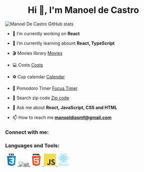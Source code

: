 <h1 align="center">Hi 👋, I'm Manoel de Castro</h1>

![Manoel De Castro GitHub stats](https://github-readme-stats.vercel.app/api?username=ManoeldeCastro&show_icons=true&theme=radical)

- 🔭 I’m currently working on **React**

- 🌱 I’m currently learning abount **React, TypeScript**

- 🎬 Movies library [Movies](https://movie-librarymd.netlify.app/)

- 💻 Costs [Costs](https://github.com/ManoeldeCastro/costs/)

- ⚽ Cup calendar [Calendar](https://manoeldecastro.github.io/Projeto-Copa/)

- 🤝 Pomodoro Timer [Focus Timer](https://manoeldecastro.github.io/Projeto-Pomodoro/)

- 🔎 Search zip code [Zip code](https://manoeldecastro.github.io/Buscador-CEP/)

- 💬 Ask me about **React, JavaScript, CSS and HTML**

- 📫 How to reach me **manoeldiasmf@gmail.com**

<h3 align="left">Connect with me:</h3>
<p align="left">
</p>

<h3 align="left">Languages and Tools:</h3>
<p align="left"> <a href="https://www.w3schools.com/css/" target="_blank" rel="noreferrer"> <img src="https://raw.githubusercontent.com/devicons/devicon/master/icons/css3/css3-original-wordmark.svg" alt="css3" width="40" height="40"/> </a> <a href="https://git-scm.com/" target="_blank" rel="noreferrer"> <img src="https://www.vectorlogo.zone/logos/git-scm/git-scm-icon.svg" alt="git" width="40" height="40"/> </a> <a href="https://www.w3.org/html/" target="_blank" rel="noreferrer"> <img src="https://raw.githubusercontent.com/devicons/devicon/master/icons/html5/html5-original-wordmark.svg" alt="html5" width="40" height="40"/> </a> <a href="https://developer.mozilla.org/en-US/docs/Web/JavaScript" target="_blank" rel="noreferrer"> <img src="https://raw.githubusercontent.com/devicons/devicon/master/icons/javascript/javascript-original.svg" alt="javascript" width="40" height="40"/> </a> <a href="https://reactjs.org/" target="_blank" rel="noreferrer"> <img src="https://raw.githubusercontent.com/devicons/devicon/master/icons/react/react-original-wordmark.svg" alt="react" width="40" height="40"/> </a> </p>
